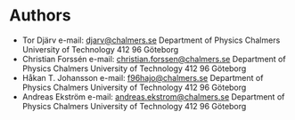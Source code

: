 # Authors
- Tor Djärv 		e-mail: djarv@chalmers.se
  Department of Physics
  Chalmers University of Technology
  412 96 Göteborg
- Christian Forssén 	e-mail: christian.forssen@chalmers.se
  Department of Physics
  Chalmers University of Technology
  412 96 Göteborg
- Håkan T. Johansson 	e-mail: f96hajo@chalmers.se
  Department of Physics
  Chalmers University of Technology
  412 96 Göteborg
- Andreas Ekström	e-mail: andreas.ekstrom@chalmers.se
  Department of Physics
  Chalmers University of Technology
  412 96 Göteborg
